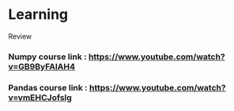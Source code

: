 # Learning
Review
### Numpy course link : https://www.youtube.com/watch?v=GB9ByFAIAH4
### Pandas course link : https://www.youtube.com/watch?v=vmEHCJofslg
